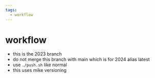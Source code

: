 ```yaml
---
tags:
  - workflow 
---
```

# workflow

- this is the 2023 branch
- do not merge this branch with main which is for 2024 alias latest
- use `./push.sh` like normal
- this uses mike versioning
